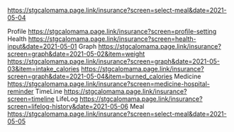 
https://stgcalomama.page.link/insurance?screen=select-meal&date=2021-05-04

Profile
https://stgcalomama.page.link/insurance?screen=profile-setting
Health
https://stgcalomama.page.link/insurance?screen=health-input&date=2021-05-01
Graph
https://stgcalomama.page.link/insurance?screen=graph&date=2021-05-02&item=weight
https://stgcalomama.page.link/insurance?screen=graph&date=2021-05-03&item=intake_calories
https://stgcalomama.page.link/insurance?screen=graph&date=2021-05-04&item=burned_calories
Medicine
https://stgcalomama.page.link/insurance?screen=medicine-hospital-reminder
TimeLine
https://stgcalomama.page.link/insurance?screen=timeline
LifeLog
https://stgcalomama.page.link/insurance?screen=lifelog-history&date=2021-05-06
Meal
https://stgcalomama.page.link/insurance?screen=select-meal&date=2021-05-05
